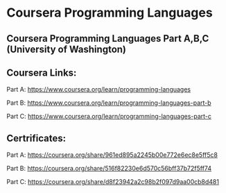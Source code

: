 # Coursera Programming Languages

## Coursera Programming Languages Part A,B,C (University of Washington)


## Coursera Links:
Part A: https://www.coursera.org/learn/programming-languages

Part B: https://www.coursera.org/learn/programming-languages-part-b

Part C: https://www.coursera.org/learn/programming-languages-part-c


## Certrificates: 
Part A: https://coursera.org/share/961ed895a2245b00e772e6ec8e5ff5c8

Part B: https://coursera.org/share/516f82230e6d570c56bff37b72f5ff74

Part C: https://coursera.org/share/d8f23942a2c98b2f097d9aa00cb8d481
